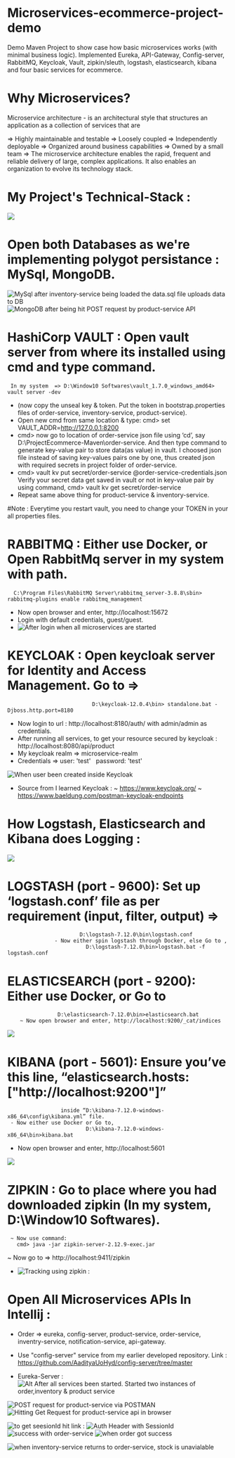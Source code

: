 # Microservices-ecommerce-project-demo
Demo Maven Project to show case how basic microservices works (with minimal business logic). Implemented Eureka, API-Gateway, Config-server, RabbitMQ, Keycloak, Vault, zipkin/sleuth, logstash, elasticsearch, kibana and four basic services for ecommerce.

# Why Microservices?
Microservice architecture - is an architectural style that structures an application as a collection of services that are

=> Highly maintainable and testable
=> Loosely coupled
=> Independently deployable
=> Organized around business capabilities
=> Owned by a small team
=> The microservice architecture enables the rapid, frequent and reliable delivery of large, complex applications. It also enables an organization to evolve its technology stack.

# My Project's Technical-Stack :
![](https://github.com/AadityaUoHyd/Microservices-ecommerce-project-demo/blob/master/PSX_20210904_171828.jpg)

# Open both Databases as we're implementing polygot persistance :  MySql, MongoDB.
![MySql after inventory-service being loaded the data.sql file uploads data to DB ](https://github.com/AadityaUoHyd/Microservices-ecommerce-project-demo/blob/master/mysql.JPG)
![MongoDB after being hit POST request by product-service API ](https://github.com/AadityaUoHyd/Microservices-ecommerce-project-demo/blob/master/MongoDBProduct.JPG)

# HashiCorp VAULT : Open vault server from where its installed using cmd and type command.
     In my system  => D:\Window10 Softwares\vault_1.7.0_windows_amd64> vault server -dev
- (now copy the unseal key & token. Put the token in bootstrap.properties files of order-service, inventory-service, product-service).
- Open new cmd from same location & type: cmd> set VAULT_ADDR=http://127.0.0.1:8200
- cmd> now go to location of order-service json file using ‘cd’,  say   D:\ProjectEcommerce-Maven\order-service. And then type command to generate key-value pair to store data(as value) in vault. I choosed json file instead of saving key-values pairs one by one, thus created json with required secrets in project folder of order-service.
- cmd> vault kv put secret/order-service @order-service-credentials.json
Verify your secret data get saved in vault or not in key-value pair by using command,
                                        cmd> vault kv get secret/order-service
- Repeat same above thing for product-service & inventory-service.

#Note : Everytime you restart vault, you need to change your TOKEN in your all properties files.

# RABBITMQ : Either use Docker, or Open RabbitMq server in my system with path.
      C:\Program Files\RabbitMQ Server\rabbitmq_server-3.8.8\sbin> rabbitmq-plugins enable rabbitmq_management
- Now open browser and enter, http://localhost:15672 
- Login with default credentials, guest/guest.
- ![After login when all microservices are started](https://github.com/AadityaUoHyd/Microservices-ecommerce-project-demo/blob/master/rabbitMQ1.JPG)

# KEYCLOAK : Open keycloak server for Identity and Access Management. Go to  =>  
                               D:\keycloak-12.0.4\bin> standalone.bat -Djboss.http.port=8180
- Now login to url : http://localhost:8180/auth/ with admin/admin as credentials.
- After running all services, to get your resource secured by keycloak : http://localhost:8080/api/product 
- My keycloak realm => microservice-realm
- Credentials => user: 'test'     &nbsp;   password: 'test'

![When user been created inside Keycloak](https://github.com/AadityaUoHyd/Microservices-ecommerce-project-demo/blob/master/keycloak.JPG)

- Source from I learned Keycloak : 
          ~ https://www.keycloak.org/ 
          ~ https://www.baeldung.com/postman-keycloak-endpoints 

# How Logstash, Elasticsearch and Kibana does Logging : 

![](https://github.com/AadityaUoHyd/Microservices-ecommerce-project-demo/blob/master/IMG_20210827_022150.jpg)

# LOGSTASH (port - 9600): Set up ‘logstash.conf’ file as per requirement (input, filter, output)  => 
                           D:\logstash-7.12.0\bin\logstash.conf
                   - Now either spin logstash through Docker, else Go to ,
	                         D:\logstash-7.12.0\bin>logstash.bat -f logstash.conf
# ELASTICSEARCH (port - 9200): Either use Docker, or Go to
                    D:\elasticsearch-7.12.0\bin>elasticsearch.bat
        ~ Now open browser and enter, http://localhost:9200/_cat/indices

![](https://github.com/AadityaUoHyd/Microservices-ecommerce-project-demo/blob/master/elasticSearch.JPG)

# KIBANA (port - 5601):  Ensure you’ve this line, “elasticsearch.hosts: ["http://localhost:9200"]” 
                     inside “D:\kibana-7.12.0-windows-x86_64\config\kibana.yml” file.
     - Now either use Docker or Go to, 
                             D:\kibana-7.12.0-windows-x86_64\bin>kibana.bat
  - Now open browser and enter, http://localhost:5601 

![](https://github.com/AadityaUoHyd/Microservices-ecommerce-project-demo/blob/master/Screenshot_2021-09-04-16-53-14-08_4aed3257f278fcf7bfa3abd644e23333.jpg)

# ZIPKIN : Go to place where you had downloaded zipkin (In my system, D:\Window10 Softwares). 
     ~ Now use command:
       cmd> java -jar zipkin-server-2.12.9-exec.jar
  ~ Now go to => http://localhost:9411/zipkin 
- ![Tracking using zipkin : ](https://github.com/AadityaUoHyd/Microservices-ecommerce-project-demo/blob/master/zipkin.JPG)

# Open All Microservices APIs In Intellij : 

- Order => eureka, config-server, product-service, order-service, inventry-service, notification-service, api-gateway.

- Use "config-server" service from my earlier developed repository. Link : https://github.com/AadityaUoHyd/config-server/tree/master

- Eureka-Server :
![Alt After all services been started. Started two instances of order,inventory & product service](https://github.com/AadityaUoHyd/Microservices-ecommerce-project-demo/blob/master/eureka1.JPG)

![POST request for product-service via POSTMAN](https://github.com/AadityaUoHyd/Microservices-ecommerce-project-demo/blob/master/productPostman.JPG)
![Hitting Get Request for product-service api in browser](https://github.com/AadityaUoHyd/Microservices-ecommerce-project-demo/blob/master/product.JPG)

![to get seesionId hit link : ](https://github.com/AadityaUoHyd/Microservices-ecommerce-project-demo/blob/master/4.JPG)
![Auth Header with SessionId](https://github.com/AadityaUoHyd/Microservices-ecommerce-project-demo/blob/master/3.JPG)
![success with order-service](https://github.com/AadityaUoHyd/Microservices-ecommerce-project-demo/blob/master/1.JPG)
![when order got success](https://github.com/AadityaUoHyd/Microservices-ecommerce-project-demo/blob/master/postOrderPlacedMysql.JPG)

![when inventory-service returns to order-service, stock is unavialable](https://github.com/AadityaUoHyd/Microservices-ecommerce-project-demo/blob/master/2.JPG)

